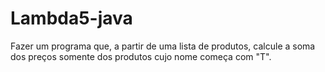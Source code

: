 # Lambda5-java

Fazer um programa que, a partir de uma lista de produtos, calcule a
soma dos preços somente dos produtos cujo nome começa com "T".
